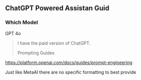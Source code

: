 ## ChatGPT Powered Assistan Guid

### Which Model

GPT 4o

> I have the paid version of ChatGPT.
>
> Prompting Guides
>
https://platform.openai.com/docs/guides/prompt-engineering

Just like MetaAI there are no specific formatting to best provide
